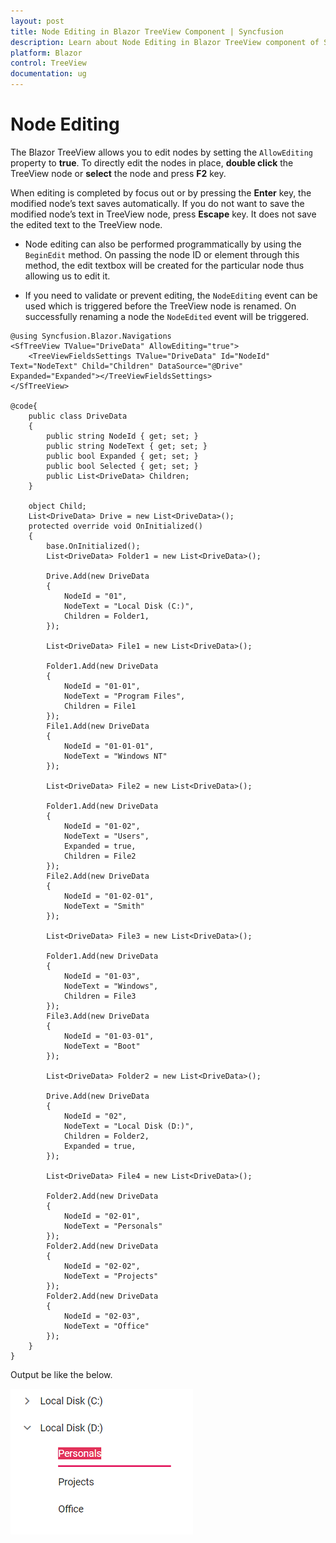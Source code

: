 ```yaml
---
layout: post
title: Node Editing in Blazor TreeView Component | Syncfusion 
description: Learn about Node Editing in Blazor TreeView component of Syncfusion, and more details.
platform: Blazor
control: TreeView
documentation: ug
---
```


# Node Editing

The Blazor TreeView allows you to edit nodes by setting the `AllowEditing` property to **true**.
To directly edit the nodes in place, **double click** the TreeView node or **select** the node and press **F2** key.

When editing is completed by focus out or by pressing the **Enter** key, the modified node’s text saves automatically. If you do not want to save the modified node’s text in TreeView node, press **Escape** key. It does not save the edited text to the TreeView node.

* Node editing can also be performed programmatically by using the `BeginEdit` method. On passing the node ID or element through this method, the edit textbox will be created for the particular node thus allowing us to edit it.

* If you need to validate or prevent editing, the `NodeEditing` event can be used which is triggered before the TreeView node is renamed. On successfully renaming a node the `NodeEdited` event will be triggered.

```cshtml
@using Syncfusion.Blazor.Navigations
<SfTreeView TValue="DriveData" AllowEditing="true">
    <TreeViewFieldsSettings TValue="DriveData" Id="NodeId" Text="NodeText" Child="Children" DataSource="@Drive" Expanded="Expanded"></TreeViewFieldsSettings>
</SfTreeView>

@code{
    public class DriveData
    {
        public string NodeId { get; set; }
        public string NodeText { get; set; }
        public bool Expanded { get; set; }
        public bool Selected { get; set; }
        public List<DriveData> Children;
    }

    object Child;
    List<DriveData> Drive = new List<DriveData>();
    protected override void OnInitialized()
    {
        base.OnInitialized();
        List<DriveData> Folder1 = new List<DriveData>();

        Drive.Add(new DriveData
        {
            NodeId = "01",
            NodeText = "Local Disk (C:)",
            Children = Folder1,
        });

        List<DriveData> File1 = new List<DriveData>();

        Folder1.Add(new DriveData
        {
            NodeId = "01-01",
            NodeText = "Program Files",
            Children = File1
        });
        File1.Add(new DriveData
        {
            NodeId = "01-01-01",
            NodeText = "Windows NT"
        });

        List<DriveData> File2 = new List<DriveData>();

        Folder1.Add(new DriveData
        {
            NodeId = "01-02",
            NodeText = "Users",
            Expanded = true,
            Children = File2
        });
        File2.Add(new DriveData
        {
            NodeId = "01-02-01",
            NodeText = "Smith"
        });

        List<DriveData> File3 = new List<DriveData>();

        Folder1.Add(new DriveData
        {
            NodeId = "01-03",
            NodeText = "Windows",
            Children = File3
        });
        File3.Add(new DriveData
        {
            NodeId = "01-03-01",
            NodeText = "Boot"
        });

        List<DriveData> Folder2 = new List<DriveData>();

        Drive.Add(new DriveData
        {
            NodeId = "02",
            NodeText = "Local Disk (D:)",
            Children = Folder2,
            Expanded = true,
        });

        List<DriveData> File4 = new List<DriveData>();

        Folder2.Add(new DriveData
        {
            NodeId = "02-01",
            NodeText = "Personals"
        });
        Folder2.Add(new DriveData
        {
            NodeId = "02-02",
            NodeText = "Projects"
        });
        Folder2.Add(new DriveData
        {
            NodeId = "02-03",
            NodeText = "Office"
        });
    }
}

```

Output be like the below.

![TreeView Sample](./images/node-editing.png)
